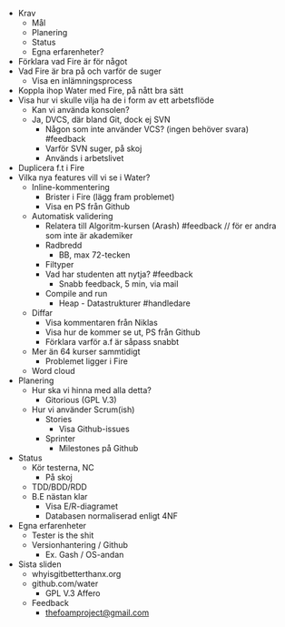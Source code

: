 - Krav
  - Mål
  - Planering 
  - Status
  - Egna erfarenheter?
- Förklara vad Fire är för något
- Vad Fire är bra på och varför de suger
  - Visa en inlämningsprocess
- Koppla ihop Water med Fire, på nått bra sätt
- Visa hur vi skulle vilja ha de i form av ett arbetsflöde
  - Kan vi använda konsolen?
  - Ja, DVCS, där bland Git, dock ej SVN
    - Någon som inte använder VCS? (ingen behöver svara) #feedback
    - Varför SVN suger, på skoj
    - Används i arbetslivet
- Duplicera f.t i Fire
- Vilka nya features vill vi se i Water?
  - Inline-kommentering
    - Brister i Fire (lägg fram problemet)
    - Visa en PS från Github
  - Automatisk validering
    - Relatera till Algoritm-kursen (Arash) #feedback // för er andra som inte är akademiker
    - Radbredd
      - BB, max 72-tecken
    - Filtyper
    - Vad har studenten att nytja? #feedback
      - Snabb feedback, 5 min, via mail
    - Compile and run
      - Heap - Datastrukturer #handledare
  - Diffar
    - Visa kommentaren från Niklas
    - Visa hur de kommer se ut, PS från Github
    - Förklara varför a.f är såpass snabbt
  - Mer än 64 kurser sammtidigt
    - Problemet ligger i Fire
  - Word cloud
- Planering
  - Hur ska vi hinna med alla detta?
    - Gitorious (GPL V.3)
  - Hur vi använder Scrum(ish)
    - Stories
      - Visa Github-issues
    - Sprinter
      - Milestones på Github
- Status
  - Kör testerna, NC
    - På skoj
  - TDD/BDD/RDD
  - B.E nästan klar
    - Visa E/R-diagramet
    - Databasen normaliserad enligt 4NF
- Egna erfarenheter
  - Tester is the shit
  - Versionhantering / Github
    - Ex. Gash / OS-andan
- Sista sliden
  - whyisgitbetterthanx.org
  - github.com/water
    - GPL V.3 Affero
  - Feedback
    - thefoamproject@gmail.com